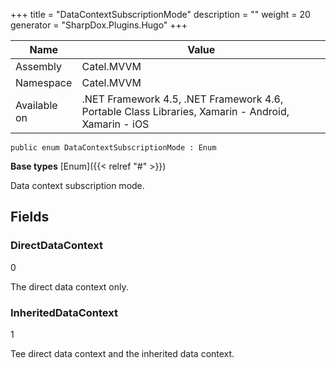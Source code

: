 

+++
title = "DataContextSubscriptionMode" 
description = ""
weight = 20
generator = "SharpDox.Plugins.Hugo"
+++

Name|Value
---|---
Assembly|Catel.MVVM
Namespace|Catel.MVVM
Available on|.NET Framework 4.5, .NET Framework 4.6, Portable Class Libraries, Xamarin - Android, Xamarin - iOS

```
public enum DataContextSubscriptionMode : Enum
```

**Base types**
[Enum]({{< relref "#" >}})

Data context subscription mode.

## Fields

### DirectDataContext

0

The direct data context only.

### InheritedDataContext

1

Tee direct data context and the inherited data context.


